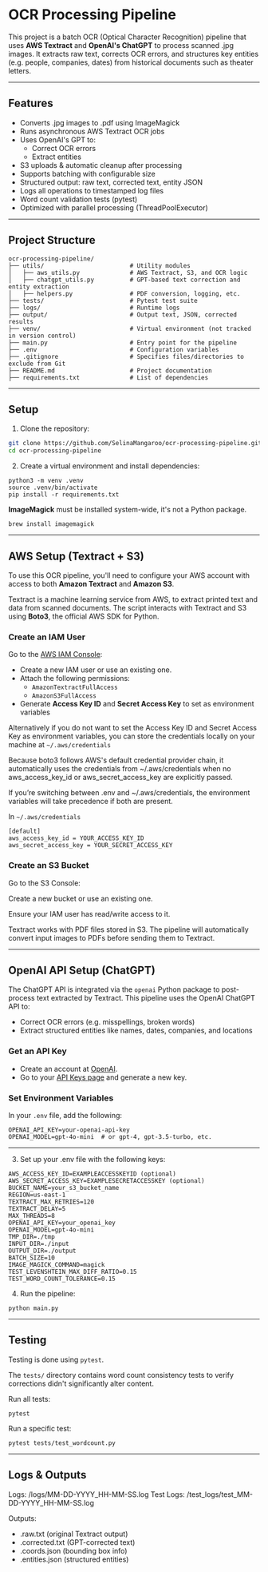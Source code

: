 # OCR Processing Pipeline

This project is a batch OCR (Optical Character Recognition) pipeline that uses **AWS Textract** and **OpenAI's ChatGPT** to process scanned .jpg images. It extracts raw text, corrects OCR errors, and structures key entities (e.g. people, companies, dates) from historical documents such as theater letters.

---

## Features

- Converts .jpg images to .pdf using ImageMagick
- Runs asynchronous AWS Textract OCR jobs
- Uses OpenAI's GPT to:
  - Correct OCR errors
  - Extract entities
- S3 uploads & automatic cleanup after processing 
- Supports batching with configurable size
- Structured output: raw text, corrected text, entity JSON
- Logs all operations to timestamped log files
- Word count validation tests (pytest)
- Optimized with parallel processing (ThreadPoolExecutor)

---

## Project Structure

```
ocr-processing-pipeline/
├── utils/                        # Utility modules 
│   ├── aws_utils.py              # AWS Textract, S3, and OCR logic
│   ├── chatgpt_utils.py          # GPT-based text correction and entity extraction
│   ├── helpers.py                # PDF conversion, logging, etc.
├── tests/                        # Pytest test suite
├── logs/                         # Runtime logs
├── output/                       # Output text, JSON, corrected results
├── venv/                         # Virtual environment (not tracked in version control)
├── main.py                       # Entry point for the pipeline
├── .env                          # Configuration variables     
├── .gitignore                    # Specifies files/directories to exclude from Git
├── README.md                     # Project documentation
├── requirements.txt              # List of dependencies
```

---

## Setup

1. Clone the repository:

```bash
git clone https://github.com/SelinaMangaroo/ocr-processing-pipeline.git
cd ocr-processing-pipeline
```

2. Create a virtual environment and install dependencies:

```
python3 -m venv .venv
source .venv/bin/activate
pip install -r requirements.txt
```
**ImageMagick** must be installed system-wide, it's not a Python package.

```
brew install imagemagick
```

---

## AWS Setup (Textract + S3)

To use this OCR pipeline, you'll need to configure your AWS account with access to both **Amazon Textract** and **Amazon S3**.

Textract is a machine learning service from AWS, to extract printed text and data from scanned documents. The script interacts with Textract and S3 using **Boto3**, the official AWS SDK for Python.

### Create an IAM User

Go to the [AWS IAM Console](https://console.aws.amazon.com/iam/):

- Create a new IAM user or use an existing one.
- Attach the following permissions:
  - `AmazonTextractFullAccess`
  - `AmazonS3FullAccess`
- Generate **Access Key ID** and **Secret Access Key** to set as environment variables

Alternatively if you do not want to set the Access Key ID and Secret Access Key as environment variables, you can store the credentials locally on your machine at `~/.aws/credentials`

Because boto3 follows AWS's default credential provider chain, it automatically uses the credentials from ~/.aws/credentials when no aws_access_key_id or aws_secret_access_key are explicitly passed.

If you’re switching between .env and ~/.aws/credentials, the environment variables will take precedence if both are present.

In ``~/.aws/credentials``
```
[default]
aws_access_key_id = YOUR_ACCESS_KEY_ID
aws_secret_access_key = YOUR_SECRET_ACCESS_KEY
```

### Create an S3 Bucket

Go to the S3 Console:

Create a new bucket or use an existing one.

Ensure your IAM user has read/write access to it.

Textract works with PDF files stored in S3. The pipeline will automatically convert input images to PDFs before sending them to Textract.

---

## OpenAI API Setup (ChatGPT)

The ChatGPT API is integrated via the `openai` Python package to post-process text extracted by Textract.
This pipeline uses the OpenAI ChatGPT API to:
- Correct OCR errors (e.g. misspellings, broken words)
- Extract structured entities like names, dates, companies, and locations

### Get an API Key

- Create an account at [OpenAI](https://platform.openai.com/).
- Go to your [API Keys page](https://platform.openai.com/account/api-keys) and generate a new key.

### Set Environment Variables

In your `.env` file, add the following:

```env
OPENAI_API_KEY=your-openai-api-key
OPENAI_MODEL=gpt-4o-mini  # or gpt-4, gpt-3.5-turbo, etc.
```

---

3. Set up your .env file with the following keys:

```
AWS_ACCESS_KEY_ID=EXAMPLEACCESSKEYID (optional)
AWS_SECRET_ACCESS_KEY=EXAMPLESECRETACCESSKEY (optional)
BUCKET_NAME=your_s3_bucket_name
REGION=us-east-1
TEXTRACT_MAX_RETRIES=120
TEXTRACT_DELAY=5
MAX_THREADS=8
OPENAI_API_KEY=your_openai_key
OPENAI_MODEL=gpt-4o-mini
TMP_DIR=./tmp
INPUT_DIR=./input
OUTPUT_DIR=./output
BATCH_SIZE=10
IMAGE_MAGICK_COMMAND=magick
TEST_LEVENSHTEIN_MAX_DIFF_RATIO=0.15
TEST_WORD_COUNT_TOLERANCE=0.15
```

4. Run the pipeline:
```
python main.py
```

---

## Testing
Testing is done using `pytest`. 

The `tests/` directory contains word count consistency tests to verify corrections didn't significantly alter content.

Run all tests:
```
pytest
```

Run a specific test:
```
pytest tests/test_wordcount.py
```

---

## Logs & Outputs

Logs: /logs/MM-DD-YYYY_HH-MM-SS.log
Test Logs: /test_logs/test_MM-DD-YYYY_HH-MM-SS.log

Outputs:

- .raw.txt (original Textract output)
- .corrected.txt (GPT-corrected text)
- .coords.json (bounding box info)
- .entities.json (structured entities)